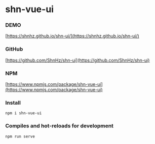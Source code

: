 # shn-vue-ui

### DEMO
[https://shnhz.github.io/shn-ui/](https://shnhz.github.io/shn-ui/)

### GitHub
[https://github.com/ShnHz/shn-ui](https://github.com/ShnHz/shn-ui)

### NPM
[https://www.npmjs.com/package/shn-vue-ui](https://www.npmjs.com/package/shn-vue-ui)

### Install
```
npm i shn-vue-ui
```

### Compiles and hot-reloads for development
```
npm run serve
```

